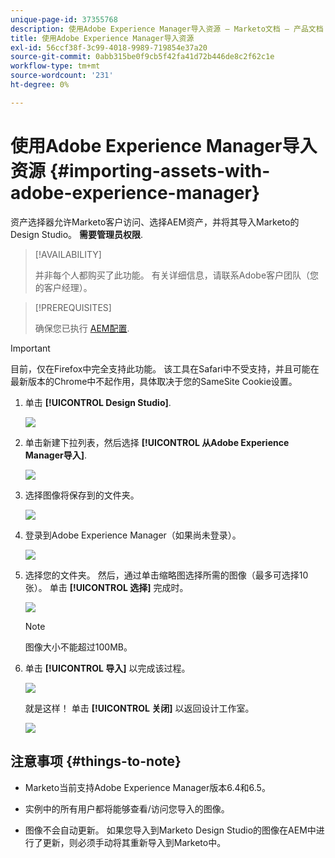 ```yaml
---
unique-page-id: 37355768
description: 使用Adobe Experience Manager导入资源 — Marketo文档 — 产品文档
title: 使用Adobe Experience Manager导入资源
exl-id: 56ccf38f-3c99-4018-9989-719854e37a20
source-git-commit: 0abb315be0f9cb5f42fa41d72b446de8c2f62c1e
workflow-type: tm+mt
source-wordcount: '231'
ht-degree: 0%

---
```


# 使用Adobe Experience Manager导入资源 {#importing-assets-with-adobe-experience-manager}

资产选择器允许Marketo客户访问、选择AEM资产，并将其导入Marketo的Design Studio。 **需要管理员权限**.

>[!AVAILABILITY]
>
>并非每个人都购买了此功能。 有关详细信息，请联系Adobe客户团队（您的客户经理）。

>[!PREREQUISITES]
>
>确保您已执行 [AEM配置](/help/marketo/product-docs/core-marketo-concepts/miscellaneous/configuring-adobe-experience-manager-integration.md).

>[!IMPORTANT]
>
>目前，仅在Firefox中完全支持此功能。 该工具在Safari中不受支持，并且可能在最新版本的Chrome中不起作用，具体取决于您的SameSite Cookie设置。

1. 单击 **[!UICONTROL Design Studio]**.

   ![](assets/importing-assets-with-adobe-experience-manager-1.png)

1. 单击新建下拉列表，然后选择 **[!UICONTROL 从Adobe Experience Manager导入]**.

   ![](assets/importing-assets-with-adobe-experience-manager-2.png)

1. 选择图像将保存到的文件夹。

   ![](assets/importing-assets-with-adobe-experience-manager-3.png)

1. 登录到Adobe Experience Manager（如果尚未登录）。

   ![](assets/importing-assets-with-adobe-experience-manager-4.png)

1. 选择您的文件夹。 然后，通过单击缩略图选择所需的图像（最多可选择10张）。 单击 **[!UICONTROL 选择]** 完成时。

   ![](assets/importing-assets-with-adobe-experience-manager-5.png)

   >[!NOTE]
   >
   >图像大小不能超过100MB。

1. 单击 **[!UICONTROL 导入]** 以完成该过程。

   ![](assets/importing-assets-with-adobe-experience-manager-6.png)

   就是这样！ 单击 **[!UICONTROL 关闭]** 以返回设计工作室。

   ![](assets/importing-assets-with-adobe-experience-manager-7.png)

## 注意事项 {#things-to-note}

* Marketo当前支持Adobe Experience Manager版本6.4和6.5。

* 实例中的所有用户都将能够查看/访问您导入的图像。

* 图像不会自动更新。 如果您导入到Marketo Design Studio的图像在AEM中进行了更新，则必须手动将其重新导入到Marketo中。
